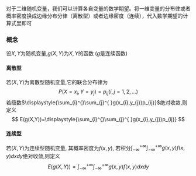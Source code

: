 
对于二维随机变量，我们可以计算各自变量的数学期望。将一维变量的分布律或者概率密度换成边缘分布分律（离散型）或者边缘密度（连续），代入数学期望的计算式里即可


### 概念
设$X,Y$为随机变量,$g(X,Y)$为$X,Y$的函数 ($g$是连续函数)
#### 离散型
若$(X,Y)$为离散型随机变量,它的联合分布律为
$$
P(X=x_i,Y=y_j)=p_{ij}(i,j=1,2,...)
$$
若级数$\displaystyle{\sum_{i}^{}\sum_{j}^{ }g(x_{i},y_{j})p_{ij}}$绝对收敛,则定义
$$
E(g(X,Y))=\displaystyle{\sum_{i}^{}\sum_{j}^{ }g(x_{i},y_{j})p_{ij}}
$$

#### 连续型
若$(X,Y)$为连续型随机变量, 其概率密度为$f(x,y)$, 
若积分$\displaystyle{\int_{-\infty }^{+\infty }\int_{-\infty }^{+\infty }g(x,y)f(x,y)dxdy}$绝对收敛,则定义
$$
E(g(X,Y))=\displaystyle{\int_{-\infty }^{+\infty }\int_{-\infty }^{+\infty }g(x,y)f(x,y)dxdy}
$$


